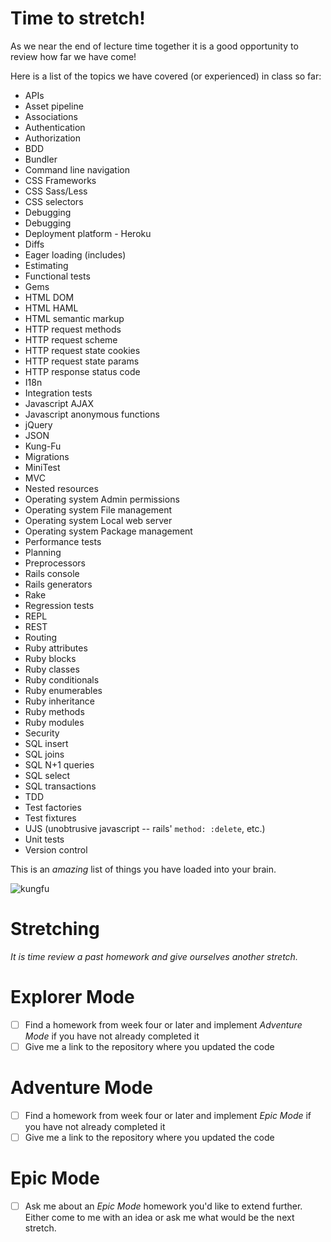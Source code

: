
# Time to stretch!

As we near the end of lecture time together it is a good opportunity to review how far we have come!

Here is a list of the topics we have covered (or experienced) in class so far:

- APIs
- Asset pipeline
- Associations
- Authentication
- Authorization
- BDD
- Bundler
- Command line navigation
- CSS Frameworks
- CSS Sass/Less
- CSS selectors
- Debugging
- Debugging
- Deployment platform - Heroku
- Diffs
- Eager loading (includes)
- Estimating
- Functional tests
- Gems
- HTML DOM
- HTML HAML
- HTML semantic markup
- HTTP request methods
- HTTP request scheme
- HTTP request state cookies
- HTTP request state params
- HTTP response status code
- I18n
- Integration tests
- Javascript AJAX
- Javascript anonymous functions
- jQuery
- JSON
- Kung-Fu
- Migrations
- MiniTest
- MVC
- Nested resources
- Operating system Admin permissions
- Operating system File management
- Operating system Local web server
- Operating system Package management
- Performance tests
- Planning
- Preprocessors
- Rails console
- Rails generators
- Rake
- Regression tests
- REPL
- REST
- Routing
- Ruby attributes
- Ruby blocks
- Ruby classes
- Ruby conditionals
- Ruby enumerables
- Ruby inheritance
- Ruby methods
- Ruby modules
- Security
- SQL insert
- SQL joins
- SQL N+1 queries
- SQL select
- SQL transactions
- TDD
- Test factories
- Test fixtures
- UJS (unobtrusive javascript -- rails' `method: :delete`, etc.)
- Unit tests
- Version control


This is an _amazing_ list of things you have loaded into your brain.

![kungfu](http://media.giphy.com/media/3rgXBtdNIDcuq2YsgM/giphy.gif)

# Stretching

_It is time review a past homework and give ourselves another stretch._

# Explorer Mode

- [ ] Find a homework from week four or later and implement _Adventure Mode_ if you have not already completed it
- [ ] Give me a link to the repository where you updated the code

# Adventure Mode

- [ ] Find a homework from week four or later and implement _Epic Mode_ if you have not already completed it
- [ ] Give me a link to the repository where you updated the code

# Epic Mode

- [ ] Ask me about an _Epic Mode_ homework you'd like to extend further. Either come to me with an idea or ask me what would be the next stretch.
